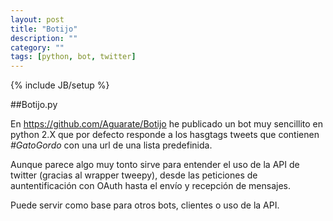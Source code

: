 ```yaml
---
layout: post
title: "Botijo"
description: ""
category: ""
tags: [python, bot, twitter]
---
```

{% include JB/setup %}


##Botijo.py

En https://github.com/Aguarate/Botijo he publicado un bot muy sencillito en python 2.X que por defecto responde a los hasgtags tweets que contienen *#GatoGordo* con una url de una lista predefinida.

Aunque parece algo muy tonto sirve para entender el uso de la API de twitter (gracias al wrapper tweepy), desde las peticiones de auntentificación con OAuth hasta el envío y recepción de mensajes.

Puede servir como base para otros bots, clientes o uso de la API.  
